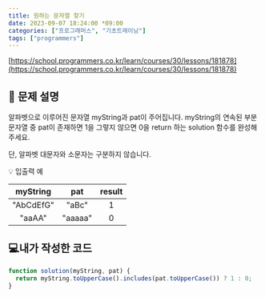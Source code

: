 ```yaml
---
title: 원하는 문자열 찾기
date: 2023-09-07 18:24:00 *09:00
categories: ["프로그래머스", "기초트레이닝"]
tags: ["programmers"]
---
```


[https://school.programmers.co.kr/learn/courses/30/lessons/181878](https://school.programmers.co.kr/learn/courses/30/lessons/181878)

## 📔 문제 설명

알파벳으로 이루어진 문자열 myString과 pat이 주어집니다. myString의 연속된 부분 문자열 중 pat이 존재하면 1을 그렇지 않으면 0을 return 하는 solution 함수를 완성해 주세요.

단, 알파벳 대문자와 소문자는 구분하지 않습니다.

💡 입출력 예

| myString  |   pat   | result |
| :-------: | :-----: | :----: |
| "AbCdEfG" |  "aBc"  |   1    |
|  "aaAA"   | "aaaaa" |   0    |

## 💻내가 작성한 코드

```js
function solution(myString, pat) {
  return myString.toUpperCase().includes(pat.toUpperCase()) ? 1 : 0;
}
```

